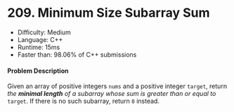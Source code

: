 # 209. Minimum Size Subarray Sum

- Difficulty: Medium
- Language: C++
- Runtime: 15ms
- Faster than: 98.06% of C++ submissions

#### Problem Description

Given an array of positive integers `nums` and a positive integer `target`, return *the **minimal length** of a
subarray whose sum is greater than or equal to* `target`. If there is no such subarray, return `0` instead.
